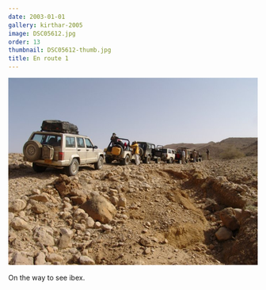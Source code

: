 ```yaml
---
date: 2003-01-01
gallery: kirthar-2005
image: DSC05612.jpg
order: 13
thumbnail: DSC05612-thumb.jpg
title: En route 1
---
```


![En route 1](./DSC05612.jpg)

On the way to see ibex.